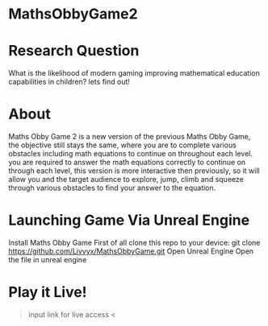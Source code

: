 # MathsObbyGame2

# Research Question
What is the likelihood of modern gaming improving mathematical education capabilities in children? lets find out!

# About

Maths Obby Game 2 is a new version of the previous Maths Obby Game, the objective still stays the same, where you are to complete various obstacles including math equations to continue on throughout each level. 
you are required to answer the math equations correctly to continue on through each level, this version is more interactive then previously, so it will allow you and the target audience to explore, jump, climb 
and squeeze through various obstacles to find your answer to the equation.

# Launching Game Via Unreal Engine

Install Maths Obby Game First of all clone this repo to your device: git clone https://github.com/Livvyx/MathsObbyGame.git
Open Unreal Engine
Open the file in unreal engine

# Play it Live!

> input link for live access <
